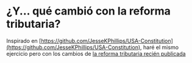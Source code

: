 # ¿Y... qué cambió con la reforma tributaria?

Inspirado en [https://github.com/JesseKPhillips/USA-Constitution](https://github.com/JesseKPhillips/USA-Constitution), haré el mismo ejercicio pero con los cambios de [la reforma tributaria recién publicada](https://www.diariooficial.interior.gob.cl/publicaciones/2020/02/24/42587/01/1730320.pdf)
